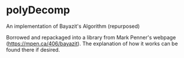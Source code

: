 # polyDecomp
An implementation of Bayazit's Algorithm (repurposed)

Borrowed and repackaged into a library from Mark Penner's webpage (https://mpen.ca/406/bayazit).  The explanation of how it works can be found there if desired.



